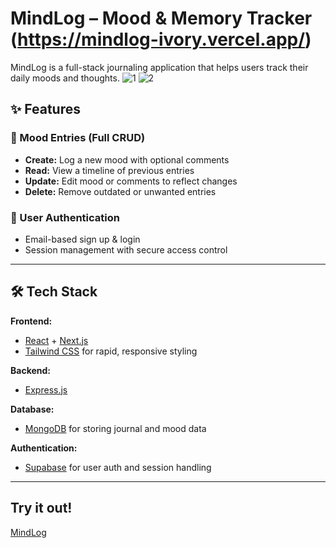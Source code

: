 # MindLog – Mood & Memory Tracker (https://mindlog-ivory.vercel.app/)

MindLog is a full-stack journaling application that helps users track their daily moods and thoughts. 
![1](https://github.com/user-attachments/assets/5277e9c4-cdcb-4d0a-b76b-0e24ec43910c)
![2](https://github.com/user-attachments/assets/faebf92e-b74b-44e5-80b5-1fa597f2d53a)


## ✨ Features

### 📅 Mood Entries (Full CRUD)

- **Create:** Log a new mood with optional comments
- **Read:** View a timeline of previous entries
- **Update:** Edit mood or comments to reflect changes
- **Delete:** Remove outdated or unwanted entries

### 🔐 User Authentication

- Email-based sign up & login
- Session management with secure access control

---

## 🛠️ Tech Stack

**Frontend:**  
- [React](https://reactjs.org/) + [Next.js](https://nextjs.org/)  
- [Tailwind CSS](https://tailwindcss.com/) for rapid, responsive styling

**Backend:**  
- [Express.js](https://expressjs.com/)

**Database:**  
- [MongoDB](https://www.mongodb.com/) for storing journal and mood data

**Authentication:**  
- [Supabase](https://supabase.com/) for user auth and session handling
  
---

## Try it out!

[MindLog](https://mindlog-ivory.vercel.app/)
